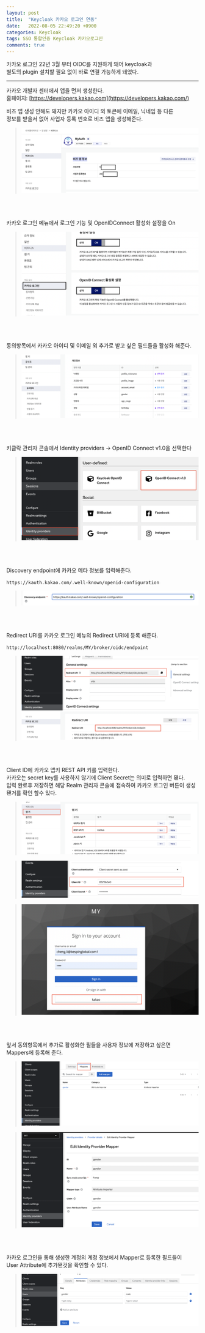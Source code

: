 ```yaml
---
layout: post
title:  "Keycloak 카카오 로그인 연동"
date:   2022-08-05 22:49:20 +0900
categories: Keycloak
tags: SSO 통합인증 Keycloak 카카오로그인
comments: true
---
```


카카오 로그인 22년 3월 부터 OIDC를 지원하게 돼어 keycloak과  
별도의 plugin 설치할 필요 없이 바로 연결 가능하게 돼었다. 

---
카카오 개발자 센터에서 앱을 먼저 생성한다.  
홈페이지: [https://developers.kakao.com](https://developers.kakao.com/)

비즈 앱 생성 안해도 돼지만   카카오 아이디 외  토큰에 이메일, 닉네임 등 다른  
정보를 받을서 없어 사업자 등록 번호로 비즈 앱을 생성해준다.  
> ![bizapp!](/assets/images/kakao//bizapp.png "bizapp")  
  
<br><br><br>카카오 로그인 메뉴에서  로그인 기능 및  OpenIDConnect 활성화 설정을 On  
> ![basic setting!](/assets/images/kakao//basic_settting.png "basic setting")  
  
<br><br><br>동의항목에서 카카오 아이디 및 이메일 외 추가로 받고 싶은 필드들을 활성화 해준다.  
> ![agree!](/assets/images/kakao//agree.png "agree")  

<br><br><br>키클락 관리자 콘솔에서 Identity providers -> OpenID Connect v1.0을 선택한다  
> ![chose keycloak menu!](/assets/images/kakao//keycloak_idp.png "chose keycloak menu")  


<br><br><br> Discovery endpoint에 카카오 메타 정보를 입력해준다.  

```
https://kauth.kakao.com/.well-known/openid-configuration
```
> ![insert meta!](/assets/images/kakao/insert_meta.png "insert meta")  


<br><br><br> Redirect URI를 카카오 로그인 메뉴의 Redirect URI에 등록 해준다.
```
http://localhost:8080/realms/MY/broker/oidc/endpoint
```
> ![keycloak_redirect_url!](/assets/images/kakao/keycloak_redirect_url.png )  
> ![kakao redirect_url!](/assets/images/kakao/kakao_redirecturi.png )  
  

<br><br><br> Client ID에  카카오 앱키 REST API 키를 입력한다.  
카카오는 secret key를 사용하지 않기에 Client Secret는 의미로 입력하면 됀다.  
입력 완료후 저장하면 해당 Realm 관리자 콘솔에 접속하여 카카오 로그인 버튼이 생성됀거를 확인 할수 있다.  

> ![kakao app key!](/assets/images/kakao/kakao_app_key.png )  
  
> ![kakao redirect_url!](/assets/images/kakao/keycloak_client_id.png )  
  
> ![kakao redirect_url!](/assets/images/kakao/login_page.png )  
  

<br><br><br> 앞서 동의항목에서 추가로 활성화한 필들을 사용자 정보에 저장하고  싶은면  
Mappers에 등록해 준다.  
> ![kakao redirect_url!](/assets/images/kakao/mappers.png )  

> ![kakao redirect_url!](/assets/images/kakao/mapper_detail.png )  
  

<br><br><br> 카카오 로그인을 통해 생성한 계정의 계정 정보에서 Mapper로 등록한 필드들이  
User Attribute에 추가됀것을 확인할 수 있다.  
  
> ![kakao redirect_url!](/assets/images/kakao/user_attribute.png )  








